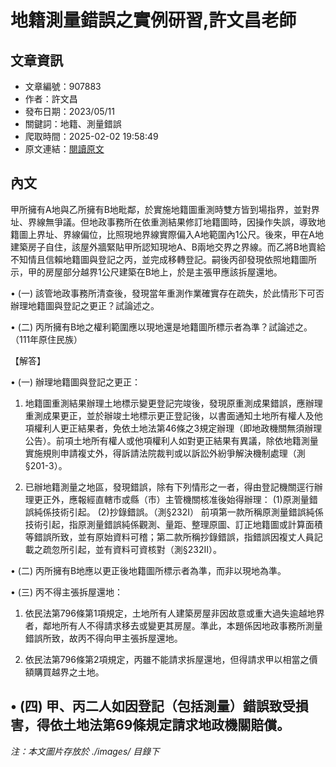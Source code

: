 # 地籍測量錯誤之實例研習,許文昌老師

## 文章資訊
- 文章編號：907883
- 作者：許文昌
- 發布日期：2023/05/11
- 關鍵詞：地籍、測量錯誤
- 爬取時間：2025-02-02 19:58:49
- 原文連結：[閱讀原文](https://real-estate.get.com.tw/Columns/detail.aspx?no=907883)

## 內文
甲所擁有A地與乙所擁有B地毗鄰，於實施地籍圖重測時雙方皆到場指界，並對界址、界線無爭議。但地政事務所在依重測結果修訂地籍圖時，因操作失誤，導致地籍圖上界址、界線偏位，比照現地界線實際偏入A地範圍內1公尺。後來，甲在A地建築房子自住，該屋外牆緊貼甲所認知現地A、B兩地交界之界線。而乙將B地賣給不知情且信賴地籍圖與登記之丙，並完成移轉登記。嗣後丙卻發現依照地籍圖所示，甲的房屋部分越界1公尺建築在B地上，於是主張甲應該拆屋還地。

• (一) 該管地政事務所清查後，發現當年重測作業確實存在疏失，於此情形下可否辦理地籍圖與登記之更正？試論述之。

• (二) 丙所擁有B地之權利範圍應以現地還是地籍圖所標示者為準？試論述之。（111年原住民族）

【解答】

• (一) 辦理地籍圖與登記之更正：

1. 地籍圖重測結果辦理土地標示變更登記完竣後，發現原重測成果錯誤，應辦理重測成果更正，並於辦竣土地標示更正登記後，以書面通知土地所有權人及他項權利人更正結果者，免依土地法第46條之3規定辦理（即地政機關無須辦理公告）。前項土地所有權人或他項權利人如對更正結果有異議，除依地籍測量實施規則申請複丈外，得訴請法院裁判或以訴訟外紛爭解決機制處理（測§201-3）。

2. 已辦地籍測量之地區，發現錯誤，除有下列情形之一者，得由登記機關逕行辦理更正外，應報經直轄市或縣（市）主管機關核准後始得辦理： (1)原測量錯誤純係技術引起。 (2)抄錄錯誤。（測§232I） 前項第一款所稱原測量錯誤純係技術引起，指原測量錯誤純係觀測、量距、整理原圖、訂正地籍圖或計算面積等錯誤所致，並有原始資料可稽；第二款所稱抄錄錯誤，指錯誤因複丈人員記載之疏忽所引起，並有資料可資核對（測§232II）。

• (二) 丙所擁有B地應以更正後地籍圖所標示者為準，而非以現地為準。

• (三) 丙不得主張拆屋還地：

1. 依民法第796條第1項規定，土地所有人建築房屋非因故意或重大過失逾越地界者，鄰地所有人不得請求移去或變更其房屋。準此，本題係因地政事務所測量錯誤所致，故丙不得向甲主張拆屋還地。

2. 依民法第796條第2項規定，丙雖不能請求拆屋還地，但得請求甲以相當之價額購買越界之土地。

• (四) 甲、丙二人如因登記（包括測量）錯誤致受損害，得依土地法第69條規定請求地政機關賠償。
---
*注：本文圖片存放於 ./images/ 目錄下*
